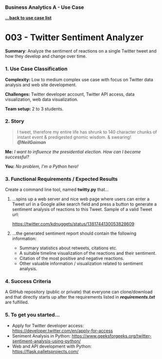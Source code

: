 ### Business Analytics A - Use Case
**[...back to use case list](/../../blob/main/README.md)**

# 003 - Twitter Sentiment Analyzer
**Summary**: Analyze the sentiment of reactions on a single Twitter tweet and how they develop 
and change over time.

### 1. Use Case Classification
**Complexity:** Low to medium complex use case with focus on Twitter
data analysis and web site development.

**Challenges:** Twitter developer account, Twitter API access, data visualization, 
web data visualization.

**Team setup:** 2 to 3 students.

### 2. Story
>I tweet, therefore my entire life has shrunk to 140 character chunks 
>of instant event & predigested gnomic wisdom. & swearing! ***@NeilGaiman*** 

**Me:** *I want to influence the presidential election. How can I become successful?*

**You:** *No problem, I'm a Python hero!*


### 3. Functional Requirements / Expected Results
Create a command line tool, named **twitty.py** that... 

1. ...spins up a web server and nice web page where users can enter a Tweet
   url in a Google alike search field and press a button to generate a sentiment 
   analysis of reactions to this Tweet. Sample of a valid Tweet url: 
   
   https://twitter.com/kdnuggets/status/1381744130053828609


2. ...the generated sentiment report should contain the following information:
    - Summary statistics about retweets, citations etc.
    - A suitable timeline visualization of the reactions and their sentiment.
    - Citation of the most positive and negative reactions.
    - Other valuable information / visualization related to sentiment analysis.
    
### 4. Success Criteria
A GitHub repository (public or private) that everyone can clone/download and that
directly starts up after the requirements listed in ***requirements.txt*** are fulfilled.

### 5. To get you started...
- Apply for Twitter developer access: https://developer.twitter.com/en/apply-for-access
- Seniment Analysis in Python: https://www.geeksforgeeks.org/twitter-sentiment-analysis-using-python/
- Web and API development with Python: https://flask.palletsprojects.com/  


